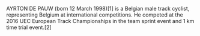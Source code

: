 AYRTON DE PAUW (born 12 March 1998)[1] is a Belgian male track cyclist, representing Belgium at international competitions. He competed at the 2016 UEC European Track Championships in the team sprint event and 1 km time trial event.[2]
